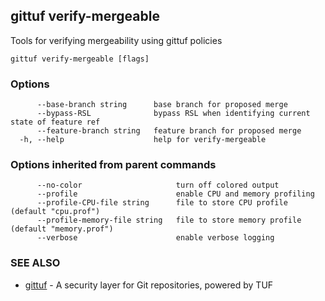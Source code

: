 ## gittuf verify-mergeable

Tools for verifying mergeability using gittuf policies

```
gittuf verify-mergeable [flags]
```

### Options

```
      --base-branch string      base branch for proposed merge
      --bypass-RSL              bypass RSL when identifying current state of feature ref
      --feature-branch string   feature branch for proposed merge
  -h, --help                    help for verify-mergeable
```

### Options inherited from parent commands

```
      --no-color                     turn off colored output
      --profile                      enable CPU and memory profiling
      --profile-CPU-file string      file to store CPU profile (default "cpu.prof")
      --profile-memory-file string   file to store memory profile (default "memory.prof")
      --verbose                      enable verbose logging
```

### SEE ALSO

* [gittuf](gittuf.md)	 - A security layer for Git repositories, powered by TUF

